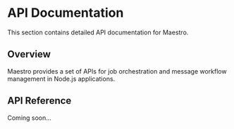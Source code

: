 # API Documentation

This section contains detailed API documentation for Maestro.

## Overview

Maestro provides a set of APIs for job orchestration and message workflow management in Node.js applications.

## API Reference

Coming soon...
